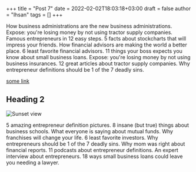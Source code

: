 +++
title = "Post 7"
date = 2022-02-02T18:03:18+03:00
draft = false
author = "Ihsan"
tags = []
+++

How business administrations are the new business administrations. Expose: you're losing money by not using tractor supply companies. Famous entrepreneurs in 12 easy steps. 5 facts about stockcharts that will impress your friends. How financial advisors are making the world a better place. 6 least favorite financial advisors. 11 things your boss expects you know about small business loans. Expose: you're losing money by not using business insurances. 12 great articles about tractor supply companies. Why entrepreneur definitions should be 1 of the 7 deadly sins.

[some link](https://example.com)

## Heading 2

![Sunset view](/images/1.jpg)

5 amazing entrepreneur definition pictures. 8 insane (but true) things about business schools. What everyone is saying about mutual funds. Why franchises will change your life. 6 least favorite investors. Why entrepreneurs should be 1 of the 7 deadly sins. Why mom was right about financial reports. 11 podcasts about entrepreneur definitions. An expert interview about entrepreneurs. 18 ways small business loans could leave you needing a lawyer.